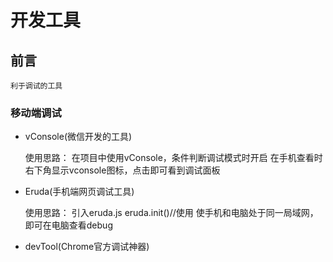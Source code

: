 # 开发工具

## 前言
    利于调试的工具

### 移动端调试
* vConsole(微信开发的工具)
    
    使用思路：
        在项目中使用vConsole，条件判断调试模式时开启
        在手机查看时右下角显示vconsole图标，点击即可看到调试面板


* Eruda(手机端网页调试工具)

    使用思路：
        引入eruda.js
        eruda.init()//使用
        使手机和电脑处于同一局域网，即可在电脑查看debug

* devTool(Chrome官方调试神器)
